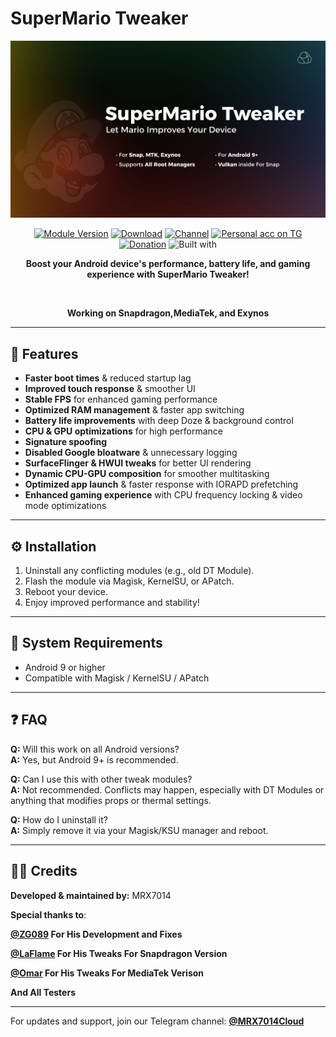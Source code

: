 # SuperMario Tweaker

<div align="center">
  <img src="assets/SMTW-Banner.jpg" alt="" />
  <br />

[![Module Version](https://img.shields.io/badge/Module_Version-v3.0.1-44cc11?style=for-the-badge)](https://github.com/mrx7014/SuperMario-Tweaker/releases/tag/v3.0.1)
[![Download](https://img.shields.io/github/downloads/mrx7014/SuperMario-Tweaker/total?style=for-the-badge&cacheSeconds=2)](https://github.com/mrx7014/SuperMario-Tweaker/releases)
[![Channel](https://img.shields.io/badge/Follow_Channel-MRX7014Cloud-252850?style=for-the-badge&color=blue&logo=telegram)](https://t.me/mrx7014cloud)
[![Personal acc on TG](https://img.shields.io/badge/Contact_Developer_via-Telegram-252850?style=for-the-badge&color=blue&logo=telegram)](https://t.me/mrx7014)
[![Donation](https://img.shields.io/badge/Support%20Development-black?style=for-the-badge&logo=buymeacoffee&logoColor=black&logoSize=auto&color=%23FFDD00&cacheSeconds=2&link=https%3A%2F%2Fbuymeacoffee.com%2Fzg089&link=https%3A%2F%2Fbuymeacoffee.com%2Fzg089)](https://buymeacoffee.com/mrx7014)
![Built with](https://img.shields.io/badge/Made_with-Love-red?style=for-the-badge)
  
**Boost your Android device's performance, battery life, and gaming experience with SuperMario Tweaker!**
  
  <br />
  
**Working on Snapdragon,MediaTek, and Exynos**
  
</div>

---


## 🚀 Features

- **Faster boot times** & reduced startup lag  
- **Improved touch response** & smoother UI  
- **Stable FPS** for enhanced gaming performance  
- **Optimized RAM management** & faster app switching  
- **Battery life improvements** with deep Doze & background control  
- **CPU & GPU optimizations** for high performance    
- **Signature spoofing**  
- **Disabled Google bloatware** & unnecessary logging    
- **SurfaceFlinger & HWUI tweaks** for better UI rendering  
- **Dynamic CPU-GPU composition** for smoother multitasking  
- **Optimized app launch** & faster response with IORAPD prefetching  
- **Enhanced gaming experience** with CPU frequency locking & video mode optimizations

---

## ⚙️ Installation

1. Uninstall any conflicting modules (e.g., old DT Module).  
2. Flash the module via Magisk, KernelSU, or APatch.  
3. Reboot your device.  
4. Enjoy improved performance and stability!

---

## 📌 System Requirements

- Android 9 or higher
- Compatible with Magisk / KernelSU / APatch  

---

## ❓ FAQ

**Q:** Will this work on all Android versions?  
**A:** Yes, but Android 9+ is recommended.

**Q:** Can I use this with other tweak modules?  
**A:** Not recommended. Conflicts may happen, especially with DT Modules or anything that modifies props or thermal settings.

**Q:** How do I uninstall it?  
**A:** Simply remove it via your Magisk/KSU manager and reboot.

---

## 🧑‍💻 Credits

**Developed & maintained by:** MRX7014

**Special thanks to**:

**[@ZG089](https://github.com/ZG089) For His Development and Fixes**

**[@LaFlame](https://t.me/@LaFlameA1) For His Tweaks For Snapdragon Version**

**[@Omar](https://t.me/@helicopterr_helicopterr) For His Tweaks For MediaTek Verison**

**And All Testers**

---

For updates and support, join our Telegram channel: **[@MRX7014Cloud](https://t.me/MRX7014Cloud)**

